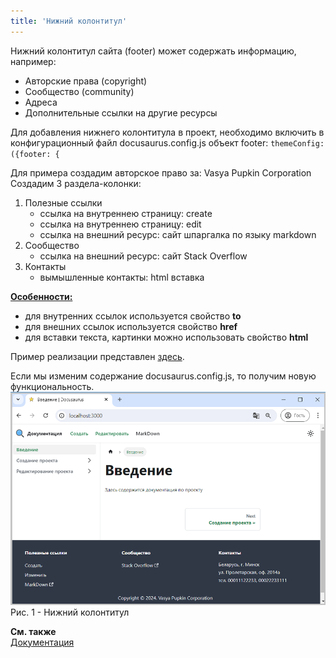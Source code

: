 ```yaml
---
title: 'Нижний колонтитул'
---
```


Нижний колонтитул сайта (footer) может содержать информацию, например:

- Авторские права (copyright)
- Сообщество (community)
- Адреса
- Дополнительные ссылки на другие ресурсы

Для добавления нижнего колонтитула в проект, необходимо включить в конфигурационный файл docusaurus.config.js объект footer: 
`themeConfig: ({footer: {`

Для примера создадим авторское право за: Vasya Pupkin Corporation
Создадим 3 раздела-колонки:
1. Полезные ссылки
   - ссылка на внутреннею страницу: create
   - ссылка на внутреннею страницу: edit
   - ссылка на внешний ресурс: сайт шпаргалка по языку markdown 
2. Сообщество
   - ссылка на внешний ресурс: сайт Stack Overflow
3. Контакты
   - вымышленные контакты: html вставка

<u>**Особенности:**</u>
- для внутренних ссылок используется свойство **to**
- для внешних ссылок используется свойство **href**
- для вставки текста, картинки можно использовать свойство **html**

Пример реализации представлен [здесь](pathname:///files/docusaurus.config_footer.txt).

Если мы изменим содержание docusaurus.config.js, то получим новую функциональность.  
![](img/footer-bar1.png)  
Рис. 1 - Нижний колонтитул

**См. также**  
[Документация](https://docusaurus.io/docs/api/themes/configuration#footer-1)

